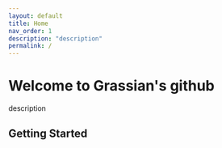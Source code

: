 ```yaml
---
layout: default
title: Home
nav_order: 1
description: "description"
permalink: /
---
```


# Welcome to Grassian's github

description

## Getting Started
